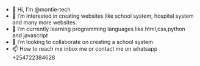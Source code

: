 - 👋 Hi, I’m @montie-tech
- 👀 I’m interested in creating websites like  school system, hospital system and many more websites.
- 🌱 I’m currently learning programming languages like html,css,python and javascript
- 💞️ I’m looking to collaborate on creating a school system 
- 📫 How to reach me inbox me or contact me on whatsapp +254722384628

<!---
montie-tech/montie-tech is a ✨ special ✨ repository because its `README.md` (this file) appears on your GitHub profile.
You can click the Preview link to take a look at your changes.
--->
